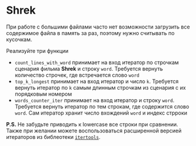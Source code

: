 # Shrek

При работе с большими файлами часто нет возможности загрузить все содержимое файла в память за раз, поэтому нужно считывать по кусочкам. 

Реализуйте три функции
- `count_lines_with_word` принимает на вход итератор по строчкам сценария фильма **Shrek** и строку `word`. Требуется вернуть количество строчек, где встречается слово `word`
- `top_k_longest` принимает на вход итератор и число `k`. Требуется вернуть итератор по `k` самым длинным строчкам из сценария с их порядковым номером 
- `words_counter_iter` принимает на вход итератор и строку `word`. Требуется вернуть итератор по тем строкам, где содержится слово `word`. Сам итератор хранит число вхождений `word` и индекс стрроки

**P.S.** Не забудьте приводить к lowercase все строки при сравнении. Также при желании можете воспользоваться расширенной версией итераторов из библеотеки [`itertools`](https://docs.rs/itertools/latest/itertools/).
